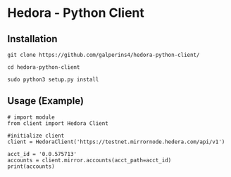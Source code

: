 # Hedora - Python Client

## Installation
```git clone https://github.com/galperins4/hedora-python-client/```

```cd hedora-python-client```

```sudo python3 setup.py install```

## Usage (Example)

```
# import module
from client import Hedora Client

#initialize client
client = HedoraClient('https://testnet.mirrornode.hedera.com/api/v1')

acct_id = '0.0.575713'
accounts = client.mirror.accounts(acct_path=acct_id)
print(accounts)
```
